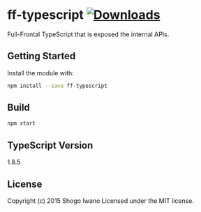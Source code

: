 # ff-typescript [![Downloads](http://img.shields.io/npm/dm/ff-typescript.svg)](https://npmjs.org/package/ff-typescript)

Full-Frontal TypeScript that is exposed the internal APIs.

## Getting Started
Install the module with:

```bash
npm install --save ff-typescript
```

## Build
```bash
npm start
```

## TypeScript Version
1.8.5

## License
Copyright (c) 2015 Shogo Iwano
Licensed under the MIT license.
